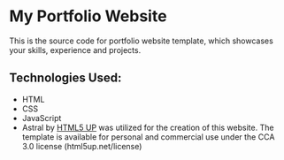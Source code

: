 # My Portfolio Website

This is the source code for portfolio website template, which showcases your skills, experience and projects.

## Technologies Used:

-   HTML
-   CSS
-   JavaScript
-   Astral by [HTML5 UP](https://html5up.net/) was utilized for the creation of this website. The template is available for personal and commercial use under the CCA 3.0 license (html5up.net/license)

